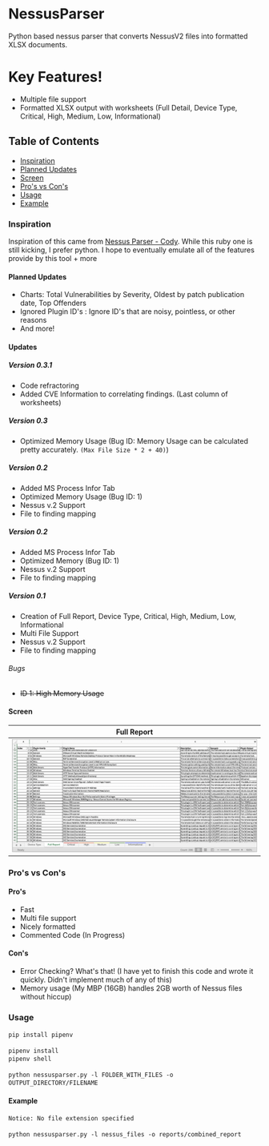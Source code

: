 # NessusParser

Python based nessus parser that converts NessusV2 files into formatted XLSX documents.

# Key Features!

  - Multiple file support
  - Formatted XLSX output with worksheets (Full Detail, Device Type, Critical, High, Medium, Low, Informational)

## Table of Contents

  - [Inspiration](#inspiration)
  - [Planned Updates](#planned-updates)
  - [Screen](#screen)
  - [Pro's vs Con's](#pro's-vs-con's)
  - [Usage](#usage)
  - [Example](#example)




### Inspiration

Inspiration of this came from [Nessus Parser - Cody](http://www.melcara.com/archives/253). While this ruby one is still kicking, I prefer python. I hope to eventually emulate all of the features provide by this tool + more


#### Planned Updates

 - Charts: Total Vulnerabilities by Severity, Oldest by patch publication date, Top Offenders
 - Ignored Plugin ID's : Ignore ID's that are noisy, pointless, or other reasons
 - And more!


#### Updates

##### Version 0.3.1

 - Code refractoring
 - Added CVE Information to correlating findings. (Last column of worksheets)


##### Version 0.3

 - Optimized Memory Usage (Bug ID: Memory Usage can be calculated pretty accurately. `(Max File Size * 2 + 40)`)


##### Version 0.2

 - Added MS Process Infor Tab
 - Optimized Memory Usage (Bug ID: 1)
 - Nessus v.2 Support
 - File to finding mapping

##### Version 0.2

 - Added MS Process Infor Tab
 - Optimized Memory (Bug ID: 1)
 - Nessus v.2 Support
 - File to finding mapping

##### Version 0.1

 - Creation of Full Report, Device Type, Critical, High, Medium, Low, Informational
 - Multi File Support
 - Nessus v.2 Support
 - File to finding mapping

###### Bugs

 - <del>ID 1: High Memory Usage</del>





#### Screen

| Full Report |
| ---------------|
| <img src="./screenshots/Example.png" width="100%"> |


### Pro's vs Con's
#### Pro's
  - Fast
  - Multi file support
  - Nicely formatted
  - Commented Code (In Progress)

#### Con's
  - Error Checking? What's that! (I have yet to finish this code and wrote it quickly. Didn't implement much of any of this)
  - Memory usage (My MBP (16GB) handles 2GB worth of Nessus files without hiccup)
 

### Usage

```
pip install pipenv

pipenv install
pipenv shell

python nessusparser.py -l FOLDER_WITH_FILES -o OUTPUT_DIRECTORY/FILENAME
```

#### Example

```
Notice: No file extension specified

python nessusparser.py -l nessus_files -o reports/combined_report
```


